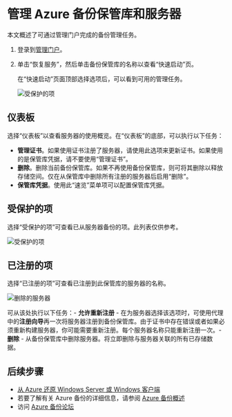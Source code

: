 <properties
	pageTitle="管理 Azure 备份保管库和服务器 | Windows Azure"
	description="使用本教程来了解如何管理 Azure 备份保管库和服务器。"
	services="backup"
	documentationCenter=""
	authors="aashishr"
	manager="jwhit"
	editor="tysonn"/>

<tags
	ms.service="backup"
	ms.date="08/13/2015"
	wacn.date="09/15/2015"/>


# 管理 Azure 备份保管库和服务器
本文概述了可通过管理门户完成的备份管理任务。

1. 登录到[管理门户](https://manage.windowsazure.cn)。
2. 单击“恢复服务”，然后单击备份保管库的名称以查看“快速启动”页。

    在“快速启动”页面顶部选择选项后，可以看到可用的管理任务。

    ![受保护的项](./media/backup-azure-manage-windows-server/RS_tabs.png)

## 仪表板
选择“仪表板”以查看服务器的使用概览。在“仪表板”的底部，可以执行以下任务：

- **管理证书**。如果使用证书注册了服务器，请使用此选项来更新证书。如果使用的是保管库凭据，请不要使用“管理证书”。
- **删除**。删除当前备份保管库。如果不再使用备份保管库，则可将其删除以释放存储空间。仅在从保管库中删除所有注册的服务器后启用“删除”。
- **保管库凭据**。使用此“速览”菜单项可以配置保管库凭据。

## 受保护的项
选择“受保护的项”可查看已从服务器备份的项。此列表仅供参考。

![受保护的项](./media/backup-azure-manage-windows-server/RS_protecteditems.png)

## 已注册的项
选择“已注册的项”可查看已注册到此保管库的服务器的名称。

![删除的服务器](./media/backup-azure-manage-windows-server/RS_deletedserver.png)

可从该处执行以下任务：- **允许重新注册** - 在为服务器选择该选项时，可使用代理中的**注册向导**再一次将服务器注册到备份保管库。由于证书中存在错误或者如果必须重新构建服务器，你可能需要重新注册。每个服务器名称只能重新注册一次。- **删除** - 从备份保管库中删除服务器。将立即删除与服务器关联的所有已存储数据。

## 后续步骤
- [从 Azure 还原 Windows Server 或 Windows 客户端](/documentation/articles/backup-azure-restore-windows-server)
- 若要了解有关 Azure 备份的详细信息，请参阅 [Azure 备份概述](/documentation/articles/backup-introduction-to-azure-backup)
- 访问 [Azure 备份论坛](http://go.microsoft.com/fwlink/p/?LinkId=290933)

<!---HONumber=69-->